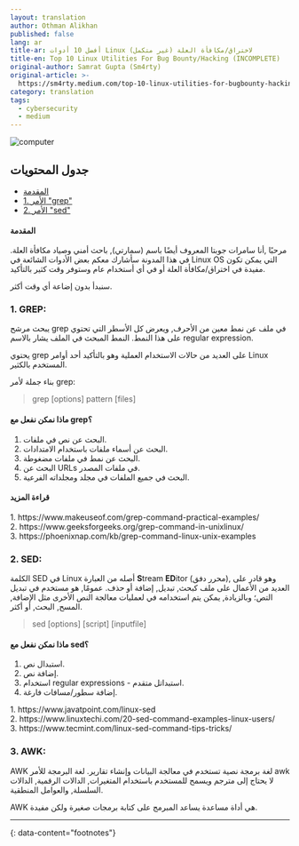 ```yaml
---
layout: translation
author: Othman Alikhan
published: false
lang: ar
title-ar: أفضل 10 أدوات Linux لاختراق/مكافأة العلة (غير متكمل)
title-en: Top 10 Linux Utilities For Bug Bounty/Hacking (INCOMPLETE)
original-author: Samrat Gupta (Sm4rty)
original-article: >-
  https://sm4rty.medium.com/top-10-linux-utilities-for-bugbounty-hacking-dbef7ae28a28
category: translation
tags:
  - cybersecurity
  - medium
---
```


![computer](https://miro.medium.com/max/1400/0*N_Aq04ySgNGbgFZE)

## جدول المحتويات

- [المقدمة](#المقدمة)
- [1. الأمر "grep"](#grep)
- [2. الأمر "sed"](#sed)


#### المقدمة

مرحبًا ,أنا سامرات جوبتا المعروف أيضًا باسم (سمارتي), باحث أمني وصياد مكافأة
العلة. في هذا المدونة سأشارك معكم بعض الأدوات الشائعة في Linux OS التي يمكن تكون
مفيدة في اختراق/مكافأة العلة أو في أي أستخدام عام وستوفر وقت كثير بالتأكيد.

سنبدأ بدون إضاعة أي وقت أكثر.


<h3 id="grep" lang="en" dir="ltr">1. GREP:</h3>

يبحث مرشح grep في ملف عن نمط معين من الأحرف, ويعرض كل الأسطر التي
تحتوي على هذا النمط. النمط المبحث في الملف يشار بالاسم regular expression.

يحتوي grep على العديد من حالات الاستخدام العملية وهو بالتأكيد أحد
أوامر Linux المستخدم بالكثير.

بناء جملة لأمر grep:
 
<blockquote lang="en" dir="ltr">
grep [options] pattern [files]
</blockquote>

#### ماذا نمكن نفعل مع grep؟
1. البحث عن نص في ملفات.
2. البحث عن أسماء ملفات باستخدام الامتدادات.
3. البحث عن نمط في ملفات مضغوطة.
4. البحث عن URLs في ملفات المصدر.
5. البحث في جميع الملفات في مجلد ومجلداته الفرعية.

#### قراءة المزيد

<div lang="en" dir="ltr">
1. https://www.makeuseof.com/grep-command-practical-examples/<br>
2. https://www.geeksforgeeks.org/grep-command-in-unixlinux/<br>
3. https://phoenixnap.com/kb/grep-command-linux-unix-examples
</div>


<h3 id="sed" lang="en" dir="ltr">2. SED:</h3>

الكلمة SED في Linux أصله من العبارة **S**tream **ED**itor (محرر دفق),
وهو قادر على العديد من الأعمال على ملف كبحث, تبديل, إضافة أو حذف. عمومًا,
هو مستخدم في تبديل التص؛ وبالزيادة, يمكن يتم استخدامه في لعمليات معالجة النص
الأخرى مثل الإضافة, المسح, البحث, أو أكثر.




<blockquote lang="en" dir="ltr">
sed [options] [script] [inputfile]
</blockquote>

#### ماذا نمكن نفعل مع sed؟
1. استبدال نص.
2. إضافة نص.
3. استخدام regular expressions - استبداتل متقدم.
4. إضافة سطور/مسافات فارغة.

<div lang="en" dir="ltr">
1. https://www.javatpoint.com/linux-sed<br>
2. https://www.linuxtechi.com/20-sed-command-examples-linux-users/<br>
3. https://www.tecmint.com/linux-sed-command-tips-tricks/
</div>


<h3 id="grep" lang="en" dir="ltr">3. AWK:</h3>

‏AWK لغة برمجة نصية تستخدم في معالجة البيانات وإنشاء تقارير.
لغة البرمجة للأمر awk لا يحتاج إلى مترجم ويسمح للمستخدم باستخدام المتغيرات, 
الدالات الرقمية, الدالات السلسلة, والعوامل المنطقية. 

‏AWK هي أداة مساعدة يساعد المبرمج على كتابة برمجات صغيرة ولكن مفيدة. 

---
{: data-content="footnotes"}
[^1]: الفرق بين Unix و Linux 
